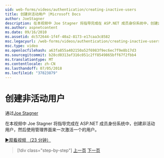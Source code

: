 ```yaml
---
uid: web-forms/videos/authentication/creating-inactive-users
title: 创建非活动用户 |Microsoft Docs
author: JoeStagner
description: 在本视频中 Joe Stagner 将指导完成在 ASP.NET 成员身份系统中，创建非活动用户，然后使用管理界面激活用户一个...
ms.author: aspnetcontent
ms.date: 09/16/2010
ms.assetid: dc572644-1f4f-40a2-8173-e17caa3c8582
msc.legacyurl: /web-forms/videos/authentication/creating-inactive-users
msc.type: video
ms.openlocfilehash: a63fa855a402150a52f6983f9ec6ec7f9e8b17d3
ms.sourcegitcommit: b28cd0313af316c051c2ff8549865bff67f2fbb4
ms.translationtype: MT
ms.contentlocale: zh-CN
ms.lasthandoff: 07/05/2018
ms.locfileid: "37823879"
---
```

<a name="creating-inactive-users"></a>创建非活动用户
====================
通过[Joe Stagner](https://github.com/JoeStagner)

在本视频中 Joe Stagner 将指导完成在 ASP.NET 成员身份系统中，创建非活动用户，然后使用管理界面来一次激活一个的用户。

[&#9654;观看视频 （23 分钟）](https://channel9.msdn.com/Blogs/ASP-NET-Site-Videos/creating-inactive-users)

> [!div class="step-by-step"]
> [上一页](simple-web-service-authentication.md)
> [下一页](sql-injection-defense.md)
